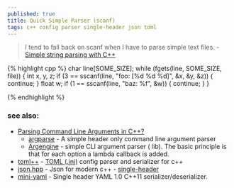```yaml
---
published: true
title: Quick Simple Parser (scanf)
tags: c++ config parser single-header json toml
---
```

> I tend to fall back on scanf when I have to parse simple text files. - [Simple string parsing with C++](https://stackoverflow.com/questions/2880903/simple-string-parsing-with-c)

{% highlight cpp %}
char line[SOME_SIZE];
while (fgets(line, SOME_SIZE, file)) {
    int x, y, z;
    if (3 == sscanf(line, "foo: [%d %d %d]", &x, &y, &z)) {
        continue;
    }
    float w;
    if (1 == sscanf(line, "baz: %f", &w)) {
        continue;
    }
}

{% endhighlight %}

### see also:
- [Parsing Command Line Arguments in C++?](https://stackoverflow.com/questions/865668/parsing-command-line-arguments-in-c)
	- [argparse](https://github.com/jamolnng/argparse) - A simple header only command line argument parser
    - [Argengine](https://github.com/juzzlin/Argengine) - simple CLI argument parser ( lib). The basic principle is that for each option a lambda callback is added.
- [toml++](https://marzer.github.io/tomlplusplus/index.html) - [TOML (.ini)](https://toml.io/en/) config parser and serializer for c++
- [json.hpp](https://github.com/nlohmann/json) - Json for modern c++ - [single-header](https://json.nlohmann.me/integration/)
- [mini-yaml](https://github.com/jimmiebergmann/mini-yaml) - Single header YAML 1.0 C++11 serializer/deserializer.
